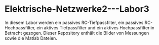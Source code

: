 # Elektrische-Netzwerke2---Labor3

In diesem Labor werden ein passives RC-Tiefpassfilter, ein passives RC-Hochpassfilter, ein aktives Tiefpassfilter und ein aktives Hochpassfilter in Betracht gezogen. Dieser Repository enthält die Bilder von Messungen sowie die Matlab Dateien.
